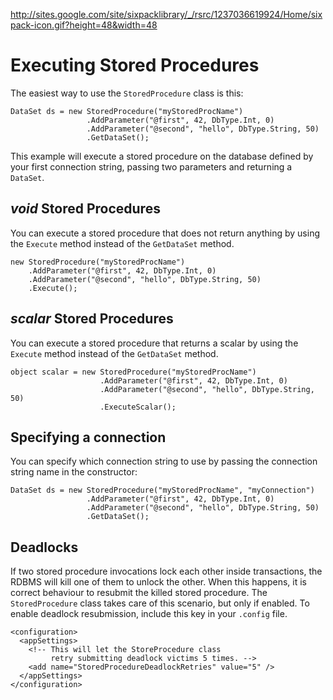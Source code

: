 http://sites.google.com/site/sixpacklibrary/_/rsrc/1237036619924/Home/sixpack-icon.gif?height=48&width=48
# Executing Stored Procedures #

The easiest way to use the `StoredProcedure` class is this:
```
DataSet ds = new StoredProcedure("myStoredProcName")
                 .AddParameter("@first", 42, DbType.Int, 0)
                 .AddParameter("@second", "hello", DbType.String, 50)
                 .GetDataSet();
```

This example will execute a stored procedure on the database defined by your first connection string, passing two parameters and returning a `DataSet`.

## _void_ Stored Procedures ##
You can execute a stored procedure that does not return anything by using the `Execute` method instead of the `GetDataSet` method.
```
new StoredProcedure("myStoredProcName")
    .AddParameter("@first", 42, DbType.Int, 0)
    .AddParameter("@second", "hello", DbType.String, 50)
    .Execute();
```

## _scalar_ Stored Procedures ##
You can execute a stored procedure that returns a scalar by using the `Execute` method instead of the `GetDataSet` method.
```
object scalar = new StoredProcedure("myStoredProcName")
                    .AddParameter("@first", 42, DbType.Int, 0)
                    .AddParameter("@second", "hello", DbType.String, 50)
                    .ExecuteScalar();
```

## Specifying a connection ##
You can specify which connection string to use by passing the connection string name in the constructor:
```
DataSet ds = new StoredProcedure("myStoredProcName", "myConnection")
                 .AddParameter("@first", 42, DbType.Int, 0)
                 .AddParameter("@second", "hello", DbType.String, 50)
                 .GetDataSet();
```

## Deadlocks ##
If two stored procedure invocations lock each other inside transactions, the RDBMS will kill one of them to unlock the other. When this happens, it is correct behaviour to resubmit the killed stored procedure.
The `StoredProcedure` class takes care of this scenario, but only if enabled. To enable deadlock resubmission, include this key in your `.config` file.
```
<configuration>
  <appSettings>
    <!-- This will let the StoreProcedure class 
         retry submitting deadlock victims 5 times. -->
    <add name="StoredProcedureDeadlockRetries" value="5" />
  </appSettings>
</configuration>
```